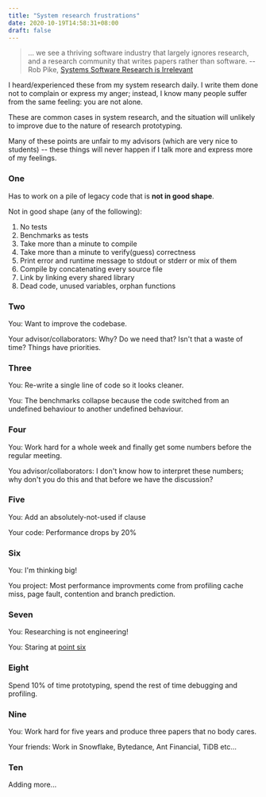 ```yaml
---
title: "System research frustrations"
date: 2020-10-19T14:58:31+08:00
draft: false 
---
```


> ... we see a thriving software industry that largely ignores research, and a research community that writes papers rather than software. -- Rob Pike, [Systems Software Research is Irrelevant](http://herpolhode.com/rob/utah2000.pdf)



I heard/experienced these from my system research daily.
I write them done not to complain or express my anger; instead, I know many people suffer from the same feeling: you are not alone.

These are common cases in system research, and the situation will unlikely to improve due to the nature of research prototyping. 

Many of these points are unfair to my advisors (which are very nice to students) -- these things will never happen if I talk more and express more of my feelings.


### One
Has to work on a pile of legacy code that is **not in good shape**.

Not in good shape (any of the following):
1. No tests
2. Benchmarks as tests
3. Take more than a minute to compile
4. Take more than a minute to verify(guess) correctness
5. Print error and runtime message to stdout or stderr or mix of them
6. Compile by concatenating every source file
7. Link by linking every shared library
8. Dead code, unused variables, orphan functions


### Two
You: Want to improve the codebase.

Your advisor/collaborators: Why? Do we need that? Isn't that a waste of time? Things have priorities.

### Three
You: Re-write a single line of code so it looks cleaner.

You: The benchmarks collapse because the code switched from an undefined behaviour to another undefined behaviour. 

### Four
You: Work hard for a whole week and finally get some numbers before the regular meeting.

You advisor/collaborators: I don't know how to interpret these numbers; why don't you do this and that before we have the discussion?

### Five
You: Add an absolutely-not-used if clause

Your code: Performance drops by 20%

### Six 
You: I'm thinking big!

You project: Most performance improvments come from profiling cache miss, page fault, contention and branch prediction.

### Seven 
You: Researching is not engineering!

You: Staring at [point six](#six)


### Eight 
Spend 10% of time prototyping, spend the rest of time debugging and profiling.

### Nine 
You: Work hard for five years and produce three papers that no body cares.

Your friends: Work in Snowflake, Bytedance, Ant Financial, TiDB etc...

### Ten
Adding more...

